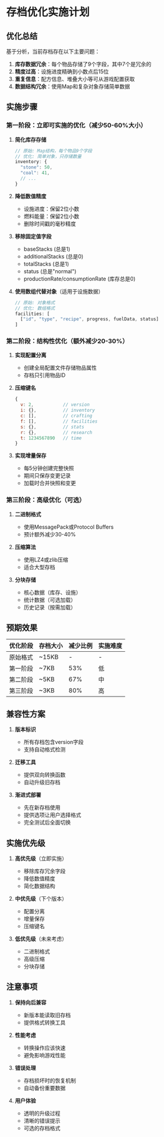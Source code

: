 # 存档优化实施计划

## 优化总结

基于分析，当前存档存在以下主要问题：

1. **库存数据冗余**：每个物品存储了9个字段，其中7个是冗余的
2. **精度过高**：设施进度精确到小数点后15位
3. **重复信息**：配方信息、堆叠大小等可从游戏配置获取
4. **数据结构冗余**：使用Map和复杂对象存储简单数据

## 实施步骤

### 第一阶段：立即可实施的优化（减少50-60%大小）

1. **简化库存存储**
   ```javascript
   // 原始: Map结构，每个物品9个字段
   // 优化: 简单对象，只存储数量
   inventory: {
     "stone": 50,
     "coal": 41,
     // ...
   }
   ```

2. **降低数值精度**
   - 设施进度：保留2位小数
   - 燃料能量：保留2位小数
   - 删除时间戳的毫秒精度

3. **移除固定值字段**
   - baseStacks (总是1)
   - additionalStacks (总是0)
   - totalStacks (总是1)
   - status (总是"normal")
   - productionRate/consumptionRate (库存总是0)

4. **使用数组代替对象**（适用于设施数据）
   ```javascript
   // 原始: 对象格式
   // 优化: 数组格式
   facilities: [
     ["id", "type", "recipe", progress, fuelData, status]
   ]
   ```

### 第二阶段：结构性优化（额外减少20-30%）

1. **实现配置分离**
   - 创建全局配置文件存储物品属性
   - 存档只引用物品ID

2. **压缩键名**
   ```javascript
   {
     v: 2,           // version
     i: {},          // inventory
     c: [],          // crafting
     f: [],          // facilities
     s: {},          // stats
     r: {},          // research
     t: 1234567890   // time
   }
   ```

3. **实现增量保存**
   - 每5分钟创建完整快照
   - 期间只保存变更记录
   - 加载时合并快照和变更

### 第三阶段：高级优化（可选）

1. **二进制格式**
   - 使用MessagePack或Protocol Buffers
   - 预计额外减少30-40%

2. **压缩算法**
   - 使用LZ4或zlib压缩
   - 适合大型存档

3. **分块存储**
   - 核心数据（库存、设施）
   - 统计数据（可选加载）
   - 历史记录（按需加载）

## 预期效果

| 优化阶段 | 存档大小 | 减少比例 | 实施难度 |
|---------|---------|---------|---------|
| 原始格式 | ~15KB | - | - |
| 第一阶段 | ~7KB | 53% | 低 |
| 第二阶段 | ~5KB | 67% | 中 |
| 第三阶段 | ~3KB | 80% | 高 |

## 兼容性方案

1. **版本标识**
   - 所有存档包含version字段
   - 支持自动格式检测

2. **迁移工具**
   - 提供双向转换函数
   - 自动升级旧存档

3. **渐进式部署**
   - 先在新存档使用
   - 提供选项让用户选择格式
   - 完全测试后全面切换

## 实施优先级

1. **高优先级**（立即实施）
   - 移除库存冗余字段
   - 降低数值精度
   - 简化数据结构

2. **中优先级**（下个版本）
   - 配置分离
   - 增量保存
   - 压缩键名

3. **低优先级**（未来考虑）
   - 二进制格式
   - 高级压缩
   - 分块存储

## 注意事项

1. **保持向后兼容**
   - 新版本能读取旧存档
   - 提供格式转换工具

2. **性能考虑**
   - 转换操作应该快速
   - 避免影响游戏性能

3. **错误处理**
   - 存档损坏时的恢复机制
   - 自动备份重要数据

4. **用户体验**
   - 透明的升级过程
   - 清晰的错误提示
   - 可选的存档格式